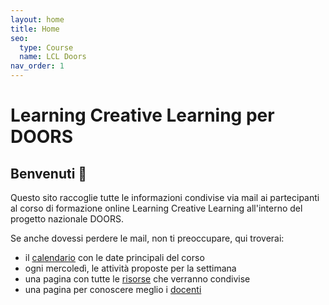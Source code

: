 ```yaml
---
layout: home
title: Home
seo:
  type: Course
  name: LCL Doors
nav_order: 1
---
```


# Learning Creative Learning per DOORS


## Benvenuti  👋


Questo sito raccoglie tutte le informazioni condivise via mail ai partecipanti al corso di formazione online Learning Creative Learning all'interno del progetto nazionale DOORS.

Se anche dovessi perdere le mail, non ti preoccupare, qui troverai:
- il [calendario](calendario) con le date principali del corso
- ogni mercoledì, le attività proposte per la settimana
- una pagina con tutte le [risorse](risorse) che verranno condivise
- una pagina per conoscere meglio i [docenti](staff)





